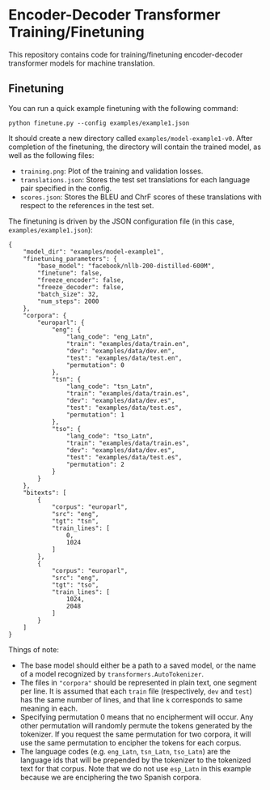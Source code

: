 # Encoder-Decoder Transformer Training/Finetuning

This repository contains code for training/finetuning encoder-decoder transformer models for machine translation.

## Finetuning

You can run a quick example finetuning with the following command:

    python finetune.py --config examples/example1.json

It should create a new directory called ```examples/model-example1-v0```. After completion of the finetuning, the directory will contain the trained model, as well as the following files:

- `training.png`: Plot of the training and validation losses.
- `translations.json`: Stores the test set translations for each language pair specified in the config.
- `scores.json`: Stores the BLEU and ChrF scores of these translations with respect to the references in the test set.

The finetuning is driven by the JSON configuration file (in this case, `examples/example1.json`):

    {
        "model_dir": "examples/model-example1",
        "finetuning_parameters": {
            "base_model": "facebook/nllb-200-distilled-600M",
            "finetune": false,
            "freeze_encoder": false,
            "freeze_decoder": false,
            "batch_size": 32,
            "num_steps": 2000
        },
        "corpora": {
            "europarl": {
                "eng": {
                    "lang_code": "eng_Latn",
                    "train": "examples/data/train.en",
                    "dev": "examples/data/dev.en",
                    "test": "examples/data/test.en",
                    "permutation": 0
                },
                "tsn": {
                    "lang_code": "tsn_Latn",
                    "train": "examples/data/train.es",
                    "dev": "examples/data/dev.es",
                    "test": "examples/data/test.es",
                    "permutation": 1
                },
                "tso": {
                    "lang_code": "tso_Latn",
                    "train": "examples/data/train.es",
                    "dev": "examples/data/dev.es",
                    "test": "examples/data/test.es",
                    "permutation": 2
                }
            }
        },
        "bitexts": [
            {
                "corpus": "europarl",
                "src": "eng",
                "tgt": "tsn",
                "train_lines": [
                    0,
                    1024
                ]
            },
            {
                "corpus": "europarl",
                "src": "eng",
                "tgt": "tso",
                "train_lines": [
                    1024,
                    2048
                ]
            }
        ]
    }

Things of note:

- The base model should either be a path to a saved model, or the name of a model recognized by `transformers.AutoTokenizer`.
- The files in `"corpora"` should be represented in plain text, one segment per line. It is assumed that each `train` file (respectively, `dev` and `test`) has the same number of lines, and that line `k` corresponds to same meaning in each.
- Specifying permutation 0 means that no encipherment will occur. Any other permutation will randomly permute the tokens generated by the tokenizer. If you request the same permutation for two corpora, it will use the same permutation to encipher the tokens for each corpus.
- The language codes (e.g. `eng_Latn`, `tsn_Latn`, `tso_Latn`) are the language ids that will be prepended by the tokenizer to the tokenized text for that corpus. Note that we do not use `esp_Latn` in this example because we are enciphering the two Spanish corpora.

